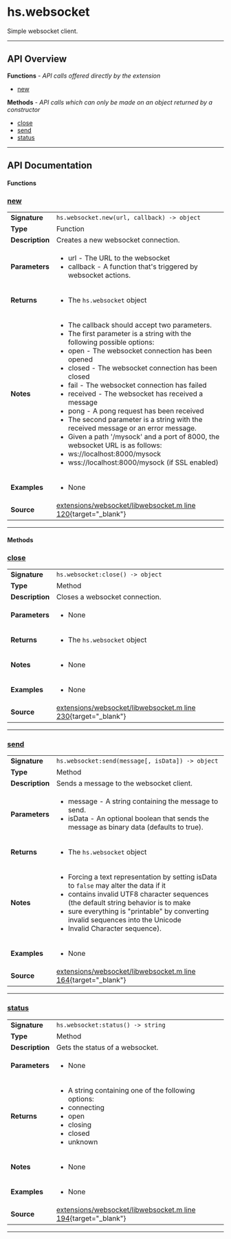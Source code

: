# hs.websocket

Simple websocket client.

---

## API Overview
**Functions** - _API calls offered directly by the extension_
 * [new](#new)

**Methods** - _API calls which can only be made on an object returned by a constructor_
 * [close](#close)
 * [send](#send)
 * [status](#status)


---

## API Documentation

#### Functions


### [new](#new)

|                                             |                                                                                     |
| --------------------------------------------|-------------------------------------------------------------------------------------|
| **Signature**                               | `hs.websocket.new(url, callback) -> object`                                                                    |
| **Type**                                    | Function                                                                     |
| **Description**                             | Creates a new websocket connection.                                                                     |
| **Parameters**                              | <ul><li>url - The URL to the websocket</li><li>callback - A function that's triggered by websocket actions.</li></ul> |
| **Returns**                                 | <ul><li>The `hs.websocket` object</li></ul>          |
| **Notes**                                   | <ul><li>The callback should accept two parameters.</li><li>The first parameter is a string with the following possible options:</li><li>  open - The websocket connection has been opened</li><li>  closed - The websocket connection has been closed</li><li>  fail - The websocket connection has failed</li><li>  received - The websocket has received a message</li><li>  pong - A pong request has been received</li><li>The second parameter is a string with the received message or an error message.</li><li>Given a path '/mysock' and a port of 8000, the websocket URL is as follows:</li><li>  ws://localhost:8000/mysock</li><li>  wss://localhost:8000/mysock (if SSL enabled)</li></ul> |
| **Examples**                                | <ul><li>None</li></ul> |
| **Source**                                  | [extensions/websocket/libwebsocket.m line 120](https://github.com/CommandPost/CommandPost-App/blob/master/extensions/websocket/libwebsocket.m#L120){target="_blank"} |

---

#### Methods


### [close](#close)

|                                             |                                                                                     |
| --------------------------------------------|-------------------------------------------------------------------------------------|
| **Signature**                               | `hs.websocket:close() -> object`                                                                    |
| **Type**                                    | Method                                                                     |
| **Description**                             | Closes a websocket connection.                                                                     |
| **Parameters**                              | <ul><li>None</li></ul> |
| **Returns**                                 | <ul><li>The `hs.websocket` object</li></ul>          |
| **Notes**                                   | <ul><li>None</li></ul> |
| **Examples**                                | <ul><li>None</li></ul> |
| **Source**                                  | [extensions/websocket/libwebsocket.m line 230](https://github.com/CommandPost/CommandPost-App/blob/master/extensions/websocket/libwebsocket.m#L230){target="_blank"} |

---


### [send](#send)

|                                             |                                                                                     |
| --------------------------------------------|-------------------------------------------------------------------------------------|
| **Signature**                               | `hs.websocket:send(message[, isData]) -> object`                                                                    |
| **Type**                                    | Method                                                                     |
| **Description**                             | Sends a message to the websocket client.                                                                     |
| **Parameters**                              | <ul><li>message - A string containing the message to send.</li><li>isData - An optional boolean that sends the message as binary data (defaults to true).</li></ul> |
| **Returns**                                 | <ul><li>The `hs.websocket` object</li></ul>          |
| **Notes**                                   | <ul><li>Forcing a text representation by setting isData to `false` may alter the data if it</li><li>  contains invalid UTF8 character sequences (the default string behavior is to make</li><li>  sure everything is "printable" by converting invalid sequences into the Unicode</li><li>  Invalid Character sequence).</li></ul> |
| **Examples**                                | <ul><li>None</li></ul> |
| **Source**                                  | [extensions/websocket/libwebsocket.m line 164](https://github.com/CommandPost/CommandPost-App/blob/master/extensions/websocket/libwebsocket.m#L164){target="_blank"} |

---


### [status](#status)

|                                             |                                                                                     |
| --------------------------------------------|-------------------------------------------------------------------------------------|
| **Signature**                               | `hs.websocket:status() -> string`                                                                    |
| **Type**                                    | Method                                                                     |
| **Description**                             | Gets the status of a websocket.                                                                     |
| **Parameters**                              | <ul><li>None</li></ul> |
| **Returns**                                 | <ul><li>A string containing one of the following options:</li><li> connecting</li><li> open</li><li> closing</li><li> closed</li><li> unknown</li></ul>          |
| **Notes**                                   | <ul><li>None</li></ul> |
| **Examples**                                | <ul><li>None</li></ul> |
| **Source**                                  | [extensions/websocket/libwebsocket.m line 194](https://github.com/CommandPost/CommandPost-App/blob/master/extensions/websocket/libwebsocket.m#L194){target="_blank"} |

---

